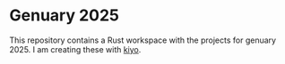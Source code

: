 # Genuary 2025

This repository contains a Rust workspace with the projects for genuary 2025. I am creating these with [kiyo](https://github.com/angelocarly/kiyo).
